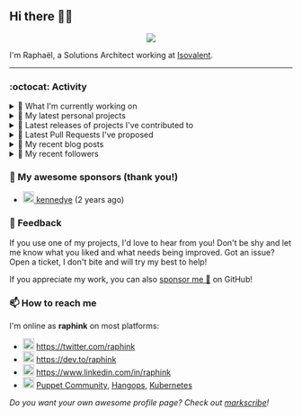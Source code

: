 ## Hi there 👋🏼


<p align="center">
  <a href="https://github.com/ryo-ma/github-profile-trophy"><img src="https://github-profile-trophy.vercel.app/?username=raphink&theme=darkhub&margin-w=15&margin-h=15&no-frame=true&column=5"/></a>
</p>


I'm Raphaël, a Solutions Architect working at [Isovalent](https://github.com/isovalent).

<hr />


### :octocat: Activity

<details>
<summary>👷 What I'm currently working on</summary>

- [isovalent/grafana-dashboards](https://github.com/isovalent/grafana-dashboards) - Grafana dashboards for Cilium (1 day ago)
- [raphink/dotfiles](https://github.com/raphink/dotfiles) -  (2 weeks ago)
- [cilium/cilium-cli](https://github.com/cilium/cilium-cli) - CLI to install, manage &amp; troubleshoot Kubernetes clusters running Cilium (2 weeks ago)
- [cilium/cilium](https://github.com/cilium/cilium) - eBPF-based Networking, Security, and Observability (3 weeks ago)
- [raphink/book-template](https://github.com/raphink/book-template) - book-template (1 month ago)
</details>

<details>
<summary>🌱 My latest personal projects</summary>

- [raphink/book-template](https://github.com/raphink/book-template) - book-template
- [raphink/rebel-base](https://github.com/raphink/rebel-base) - rebel-base
- [raphink/localhost-run-proxy](https://github.com/raphink/localhost-run-proxy) - 
- [raphink/dotfiles](https://github.com/raphink/dotfiles) - 
- [raphink/applicationsets-demo](https://github.com/raphink/applicationsets-demo) - 
</details>

<details>
<summary>🔭 Latest releases of projects I've contributed to</summary>

- [camptocamp/devops-stack-module-loki-stack](https://github.com/camptocamp/devops-stack-module-loki-stack) ([v1.0.0-alpha.6](https://github.com/camptocamp/devops-stack-module-loki-stack/releases/tag/v1.0.0-alpha.6), today) - A DevOps Stack module to deploy and configure Loki
- [camptocamp/devops-stack-module-traefik](https://github.com/camptocamp/devops-stack-module-traefik) ([v1.0.0-alpha.8](https://github.com/camptocamp/devops-stack-module-traefik/releases/tag/v1.0.0-alpha.8), today) - A DevOps Stack module to deploy and configure Traefik
- [GameLab-UNIL-EPFL/Lausanne-1830](https://github.com/GameLab-UNIL-EPFL/Lausanne-1830) ([v1.4](https://github.com/GameLab-UNIL-EPFL/Lausanne-1830/releases/tag/v1.4), 1 day ago) - Winner of the Swiss Game Award 2022 for Best Serious Game. Open-Source Historically accurate RPG based in 1830s Lausanne.
- [camptocamp/devops-stack-module-kube-prometheus-stack](https://github.com/camptocamp/devops-stack-module-kube-prometheus-stack) ([v1.0.0-alpha.6](https://github.com/camptocamp/devops-stack-module-kube-prometheus-stack/releases/tag/v1.0.0-alpha.6), 1 day ago) - A DevOps Stack module to deploy and configure the kube-prometheus-stack
- [camptocamp/devops-stack-module-cert-manager](https://github.com/camptocamp/devops-stack-module-cert-manager) ([v1.0.0-alpha.5](https://github.com/camptocamp/devops-stack-module-cert-manager/releases/tag/v1.0.0-alpha.5), 1 day ago) - 
</details>

<details>
<summary>🔨 Latest Pull Requests I've proposed</summary>

- [Improve workload naming and add extra variables for filtering](https://github.com/isovalent/grafana-dashboards/pull/2) on [isovalent/grafana-dashboards](https://github.com/isovalent/grafana-dashboards) (2 weeks ago)
</details>

<details>
<summary>📜 My recent blog posts</summary>

- [Towards a Modular DevOps Stack](https://dev.to/camptocamp-ops/towards-a-modular-devops-stack-257c) (11 months ago)
- [A 15-year Puppet Journey](https://dev.to/raphink/a-15-year-puppet-journey-4o39) (11 months ago)
- [How to allow dynamic Terraform Provider Configuration](https://dev.to/camptocamp-ops/how-to-allow-dynamic-terraform-provider-configuration-20ik) (2 years ago)
- [March Cloud Native Romandie Meetup](https://dev.to/camptocamp-ops/march-cloud-native-romandie-meetup-o2f) (2 years ago)
- [Immutability &amp; loose coupling: a match made in heaven](https://dev.to/camptocamp-ops/immutability-loose-coupling-a-match-made-in-heaven-37kl) (2 years ago)
</details>

<details>
<summary>👥 My recent followers</summary>

- [<img src="https://avatars.githubusercontent.com/u/13288092?u=7bb6203c91394b7b302eae7f44009cb19d540eae&amp;v=4" height="20"/> roytmanpiccoli](https://github.com/roytmanpiccoli)
- [<img src="https://avatars.githubusercontent.com/u/80056481?u=ac9d5222e2d203ff514ddf5b8507d78b81b5d548&amp;v=4" height="20"/> quynhlab](https://github.com/quynhlab)
- [<img src="https://avatars.githubusercontent.com/u/46394426?u=df373aacf2f76afc776f474b4c9ce6aef1a13078&amp;v=4" height="20"/> wangxiang4](https://github.com/wangxiang4)
- [<img src="https://avatars.githubusercontent.com/u/84658436?u=98396a061ffd27b3a0fc0885f4e4e9dca9487585&amp;v=4" height="20"/> ethanflower1903](https://github.com/ethanflower1903)
- [<img src="https://avatars.githubusercontent.com/u/108342453?u=a402cbe672a9c600ffb8e044327e69e3ab4151ba&amp;v=4" height="20"/> catalyst002](https://github.com/catalyst002)
</details>


### 💚 My awesome sponsors (thank you!)

- [<img src="https://avatars.githubusercontent.com/u/1110127?v=4" height="20"/> kennedye](https://github.com/kennedye) (2 years ago)


### 💬 Feedback

If you use one of my projects, I'd love to hear from you!
Don't be shy and let me know what you liked and what needs being improved.
Got an issue? Open a ticket, I don't bite and will try my best to help!

If you appreciate my work, you can also [sponsor me 💚](https://github.com/sponsors/raphink) on GitHub!


### 📫 How to reach me

I'm online as **raphink** on most platforms:

- <img src="https://raw.githubusercontent.com/FortAwesome/Font-Awesome/master/svgs/brands/twitter.svg" width="20" alt="Twitter" /> https://twitter.com/raphink
- <img src="https://raw.githubusercontent.com/FortAwesome/Font-Awesome/master/svgs/brands/dev.svg" width="20" alt="Blog" /> https://dev.to/raphink
- <img src="https://raw.githubusercontent.com/FortAwesome/Font-Awesome/master/svgs/brands/linkedin.svg" width="20" alt="LinkedIn" /> https://www.linkedin.com/in/raphink
- <img src="https://raw.githubusercontent.com/FortAwesome/Font-Awesome/master/svgs/brands/slack.svg" width="20" alt="Slack" /> [Puppet Community](https://slack.puppet.com/), [Hangops](https://signup.hangops.com/), [Kubernetes](https://slack.k8s.io/)

*Do you want your own awesome profile page? Check out [markscribe](https://github.com/muesli/markscribe)!*
